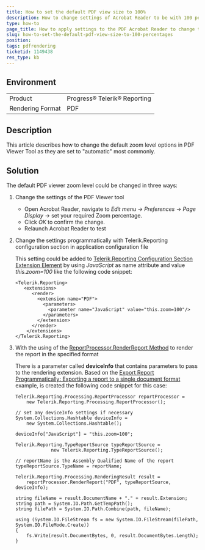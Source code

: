 ```yaml
---
title: How to set the default PDF view size to 100%
description: How to change settings of Acrobat Reader to be with 100 percentages zoom level
type: how-to
page_title: How to apply settings to the PDF Acrobat Reader to change the view size
slug: how-to-set-the-default-pdf-view-size-to-100-percentages
position: 
tags: pdfrendering
ticketid: 1149438
res_type: kb
---
```


## Environment
<table>
	<tr>
		<td>Product</td>
		<td>Progress® Telerik® Reporting</td>
	</tr>
	<tr>
		<td>Rendering Format</td>
		<td>PDF</td>
	</tr>
</table>


## Description
This article describes how to change the default zoom level options in PDF Viewer Tool as they are set to "automatic" most commonly.

## Solution
The default PDF viewer zoom level could be changed in three ways:

1. Change the settings of the PDF Viewer tool 

	* Open Acrobat Reader, navigate to *Edit menu* -> *Preferences* -> *Page Display* -> set your required Zoom percentage.
	* Click *OK* to confirm the change.
	* Relaunch Acrobat Reader to test
2. Change the settings programmatically with Telerik.Reporting configuration section in application configuration file

	This setting could be added to [Telerik.Reporting Configuration Section Extension Element](https://docs.telerik.com/reporting/configuring-telerik-reporting-extensions) by using *JavaScript* as name attribute and value *this.zoom=100* like the following code snippet:
	```
	<Telerik.Reporting>
	   <extensions>
		  <render>
			<extension name="PDF">
			  <parameters>
				<parameter name="JavaScript" value="this.zoom=100"/>
			  </parameters>
			</extension>
		  </render>
		</extensions>
	</Telerik.Reporting>
	```
3. With the using of the [ReportProcessor.RenderReport Method](https://docs.telerik.com/reporting/m-telerik-reporting-processing-reportprocessor-renderreport) to render the report in the specified format

	There is a parameter called **deviceInfo** that contains parameters to pass to the rendering extension. Based on the [Export Report Programmatically: Exporting a report to a single document format](https://docs.telerik.com/reporting/programmatic-exporting-report#exporting-a-report-to-a-single-document-format) example, is created the following code snippet for this case:
	```CSharp
	Telerik.Reporting.Processing.ReportProcessor reportProcessor =
		new Telerik.Reporting.Processing.ReportProcessor();

	// set any deviceInfo settings if necessary
	System.Collections.Hashtable deviceInfo =
		new System.Collections.Hashtable();

	deviceInfo["JavaScript"] = "this.zoom=100";

	Telerik.Reporting.TypeReportSource typeReportSource =
				 new Telerik.Reporting.TypeReportSource();

	// reportName is the Assembly Qualified Name of the report
	typeReportSource.TypeName = reportName;

	Telerik.Reporting.Processing.RenderingResult result =
		reportProcessor.RenderReport("PDF", typeReportSource, deviceInfo);

	string fileName = result.DocumentName + "." + result.Extension;
	string path = System.IO.Path.GetTempPath();
	string filePath = System.IO.Path.Combine(path, fileName);

	using (System.IO.FileStream fs = new System.IO.FileStream(filePath, System.IO.FileMode.Create))
	{
		fs.Write(result.DocumentBytes, 0, result.DocumentBytes.Length);
	}
	```
